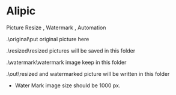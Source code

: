# Alipic
Picture Resize , Watermark , Automation


.\original\put original picture here

.\resized\resized pictures will be saved in this folder

.\watermark\watermark image keep in this folder

.\out\resized and watermarked picture will be written in this folder


- Water Mark image size should be 1000 px.
